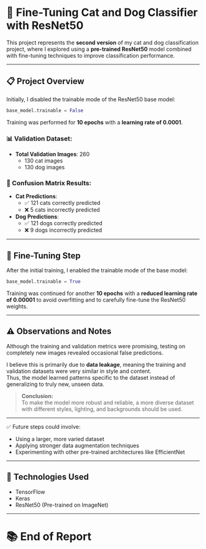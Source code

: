 
# 🧠 Fine-Tuning Cat and Dog Classifier with ResNet50

This project represents the **second version** of my cat and dog classification project, where I explored using a **pre-trained ResNet50** model combined with fine-tuning techniques to improve classification performance.

---

## 📋 Project Overview

Initially, I disabled the trainable mode of the ResNet50 base model:

```python
base_model.trainable = False
```

Training was performed for **10 epochs** with a **learning rate of 0.0001**.

### 📊 Validation Dataset:
- **Total Validation Images**: 260
  - 130 cat images
  - 130 dog images

### 🧮 Confusion Matrix Results:
- **Cat Predictions**:
  - ✅ 121 cats correctly predicted
  - ❌ 5 cats incorrectly predicted
- **Dog Predictions**:
  - ✅ 121 dogs correctly predicted
  - ❌ 9 dogs incorrectly predicted

---

## 🔄 Fine-Tuning Step

After the initial training, I enabled the trainable mode of the base model:

```python
base_model.trainable = True
```

Training was continued for another **10 epochs** with a **reduced learning rate of 0.00001** to avoid overfitting and to carefully fine-tune the ResNet50 weights.

---

## ⚠️ Observations and Notes

Although the training and validation metrics were promising, testing on completely new images revealed occasional false predictions.

I believe this is primarily due to **data leakage**, meaning the training and validation datasets were very similar in style and content.  
Thus, the model learned patterns specific to the dataset instead of generalizing to truly new, unseen data.

> **Conclusion:**  
> To make the model more robust and reliable, a more diverse dataset with different styles, lighting, and backgrounds should be used.

---

✅ Future steps could involve:
- Using a larger, more varied dataset
- Applying stronger data augmentation techniques
- Experimenting with other pre-trained architectures like EfficientNet

---

## 🚀 Technologies Used

- TensorFlow
- Keras
- ResNet50 (Pre-trained on ImageNet)

---

# 📚 End of Report
